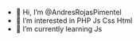 - 👋 Hi, I’m @AndresRojasPimentel
- 👀 I’m interested in PHP Js Css Html
- 🌱 I’m currently learning Js


<!---
AndresRojasPimentel/AndresRojasPimentel is a ✨ special ✨ repository because its `README.md` (this file) appears on your GitHub profile.
You can click the Preview link to take a look at your changes.
--->
